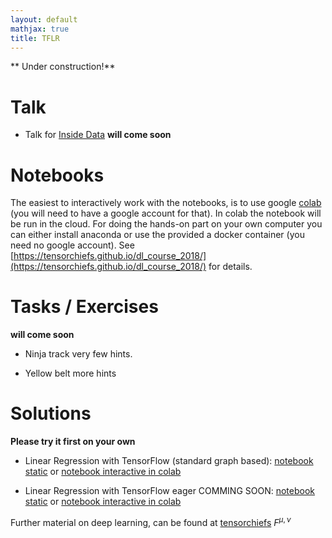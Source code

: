 ```yaml
---
layout: default
mathjax: true
title: TFLR
---
```

<script type="text/javascript"
        src="http://cdn.mathjax.org/mathjax/latest/MathJax.js?config=TeX-AMS-MML_HTMLorMML">
      </script>

** Under construction!**

# Talk

* Talk for [Inside Data](https://cyberlago.net/event/inside-data-bodensee-vol-i-lineare-regression-mit-tensorflow/) **will come soon**

# Notebooks 

The easiest to interactively work with the notebooks, is to use google [colab](https://colab.research.google.com/) (you will need to have a google account for that). In colab the notebook will be run in the cloud. For doing the hands-on part on your own computer you can either install anaconda or use the provided a docker container (you need no google account). See [https://tensorchiefs.github.io/dl_course_2018/](https://tensorchiefs.github.io/dl_course_2018/) for details.

# Tasks / Exercises
**will come soon**

* Ninja track
very few hints.

* Yellow belt 
more hints

# Solutions
**Please try it first on your own**

* Linear Regression with TensorFlow (standard graph based): [notebook static](https://github.com/tensorchiefs/linear_regression/blob/master/linear_regression_tf.ipynb) or [notebook interactive in colab](https://colab.research.google.com/github/tensorchiefs/linear_regression/blob/master/linear_regression_tf.ipynb)

* Linear Regression with TensorFlow eager COMMING SOON: [notebook static](https://github.com/tensorchiefs/linear_regression/blob/master/linear_regression_tfeager.ipynb) or [notebook interactive in colab](https://colab.research.google.com/github/tensorchiefs/linear_regression/blob/master/linear_regression_tfeager.ipynb)

Further material on deep learning, can be found at [tensorchiefs](https://github.com/tensorchiefs/) $F^{\mu,\nu}$
